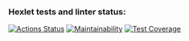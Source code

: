 ### Hexlet tests and linter status:
[![Actions Status](https://github.com/bvlad05/php-project-lvl1/workflows/hexlet-check/badge.svg)](https://github.com/bvlad05/php-project-lvl1/actions)
[![Maintainability](https://api.codeclimate.com/v1/badges/3007c20c1273eb04e23d/maintainability)](https://codeclimate.com/github/bvlad05/php-project-lvl1/maintainability)
[![Test Coverage](https://api.codeclimate.com/v1/badges/3007c20c1273eb04e23d/test_coverage)](https://codeclimate.com/github/bvlad05/php-project-lvl1/test_coverage)
